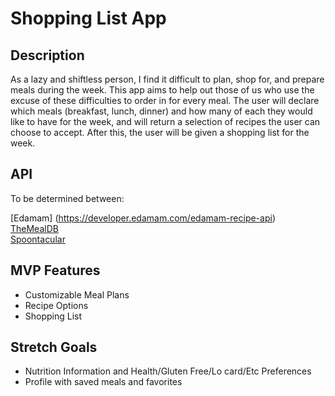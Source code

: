 # Shopping List App

## Description

As a lazy and shiftless person, I find it difficult to plan, shop for, and prepare meals during the week.  This app aims to help out those of us who use the excuse of these difficulties to order in for every meal.  The user will declare which meals (breakfast, lunch, dinner) and how many of each they would like to have for the week, and will return a selection of recipes the user can choose to accept.  After this, the user will be given a shopping list for the week.

## API

To be determined between:

[Edamam] (https://developer.edamam.com/edamam-recipe-api)  
[TheMealDB](https://www.themealdb.com/api.php)  
[Spoontacular](https://spoonacular.com/food-api)

## MVP Features
- Customizable Meal Plans
- Recipe Options
- Shopping List

## Stretch Goals
- Nutrition Information and Health/Gluten Free/Lo card/Etc Preferences
- Profile with saved meals and favorites